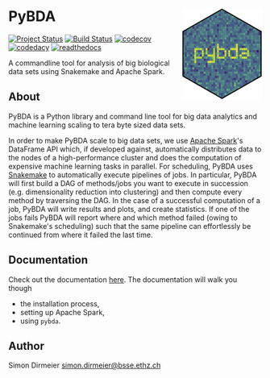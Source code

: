 # PyBDA <img src="https://raw.githubusercontent.com/cbg-ethz/pybda/master/_fig/sticker_pybda.png" align="right" width="160px"/>

[![Project Status](http://www.repostatus.org/badges/latest/wip.svg)](http://www.repostatus.org/#wip)
[![Build Status](https://travis-ci.org/cbg-ethz/pybda.svg?branch=master)](https://travis-ci.org/cbg-ethz/pybda/)
[![codecov](https://codecov.io/gh/cbg-ethz/pybda/branch/master/graph/badge.svg)](https://codecov.io/gh/cbg-ethz/pybda)
[![codedacy](https://api.codacy.com/project/badge/Grade/a4cca665933a4def9c2cfc88d7bbbeae)](https://www.codacy.com/app/simon-dirmeier/pybda?utm_source=github.com&amp;utm_medium=referral&amp;utm_content=cbg-ethz/pybda&amp;utm_campaign=Badge_Grade)
[![readthedocs](https://readthedocs.org/projects/pybda/badge/?version=latest)](http://pybda.readthedocs.io/en/latest)

A commandline tool for analysis of big biological data sets using Snakemake and Apache Spark.

## About

PyBDA is a Python library and command line tool for big data analytics and machine learning scaling to tera byte sized data sets.

In order to make PyBDA scale to big data sets, we use [Apache Spark](https://spark.apache.org/)'s DataFrame API which, if developed against, automatically distributes
data to the nodes of a high-performance cluster and does the computation of expensive machine learning tasks in parallel.
For scheduling, PyBDA uses [Snakemake](https://snakemake.readthedocs.io/en/stable/) to automatically execute pipelines of jobs. In particular, PyBDA will first build a DAG of methods/jobs
you want to execute in succession (e.g. dimensionality reduction into clustering) and then compute every method by traversing the DAG.
In the case of a successful computation of a job, PyBDA will write results and plots, and create statistics. If one of the jobs fails PyBDA will report where and which method failed
(owing to Snakemake's scheduling) such that the same pipeline can effortlessly be continued from where it failed the last time.

## Documentation

Check out the documentation [here](https://pybda.readthedocs.io/en/latest/).
The documentation will walk you though

* the installation process,
* setting up Apache Spark,
* using `pybda`.

## Author

Simon Dirmeier <a href="mailto:simon.dirmeier@bsse.ethz.ch">simon.dirmeier@bsse.ethz.ch</a>
